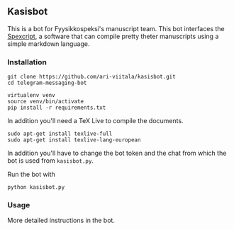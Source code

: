 ## Kasisbot

This is a bot for Fyysikkospeksi's manuscript team. This bot interfaces the [Spexcript](https://pypi.org/project/spexcript/), a software that can compile pretty theter manuscripts using a simple markdown language. 

### Installation

```
git clone https://github.com/ari-viitala/kasisbot.git
cd telegram-messaging-bot

virtualenv venv
source venv/bin/activate
pip install -r requirements.txt
```

In addition you'll need a TeX Live to compile the documents.
```
sudo apt-get install texlive-full
sudo apt-get install texlive-lang-european
```
In addition you'll have to change the bot token and the chat from which the bot is used from `kasisbot.py`.

Run the bot with
```
python kasisbot.py
```

### Usage

More detailed instructions in the bot.


